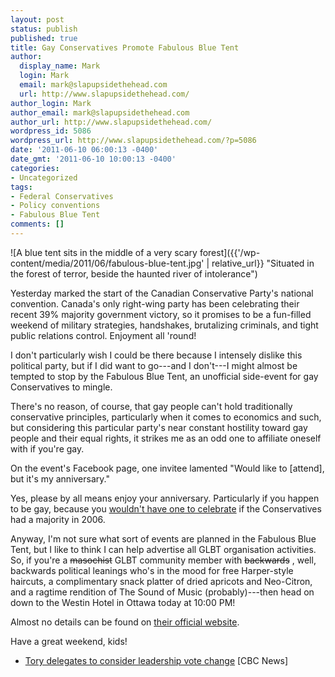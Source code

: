 ```yaml
---
layout: post
status: publish
published: true
title: Gay Conservatives Promote Fabulous Blue Tent
author:
  display_name: Mark
  login: Mark
  email: mark@slapupsidethehead.com
  url: http://www.slapupsidethehead.com/
author_login: Mark
author_email: mark@slapupsidethehead.com
author_url: http://www.slapupsidethehead.com/
wordpress_id: 5086
wordpress_url: http://www.slapupsidethehead.com/?p=5086
date: '2011-06-10 06:00:13 -0400'
date_gmt: '2011-06-10 10:00:13 -0400'
categories:
- Uncategorized
tags:
- Federal Conservatives
- Policy conventions
- Fabulous Blue Tent
comments: []
---
```

![A blue tent sits in the middle of a very scary forest]({{'/wp-content/media/2011/06/fabulous-blue-tent.jpg' | relative_url}} "Situated in the forest of terror, beside the haunted river of intolerance")

Yesterday marked the start of the Canadian Conservative Party's national convention. Canada's only right-wing party has been celebrating their recent 39% majority government victory, so it promises to be a fun-filled weekend of military strategies, handshakes, brutalizing criminals, and tight public relations control. Enjoyment all 'round!

I don't particularly wish I could be there because I intensely dislike this political party, but if I did want to go---and I don't---I might almost be tempted to stop by the Fabulous Blue Tent, an unofficial side-event for gay Conservatives to mingle.

There's no reason, of course, that gay people can't hold traditionally conservative principles, particularly when it comes to economics and such, but considering this particular party's near constant hostility toward gay people and their equal rights, it strikes me as an odd one to affiliate oneself with if you're gay.

On the event's Facebook page, one invitee lamented "Would like to [attend], but it's my anniversary."

Yes, please by all means enjoy your anniversary. Particularly if you happen to be gay, because you [wouldn't have one to celebrate](http://www.slapupsidethehead.com/2006/06/harper-to-resurrect-dead-issue/ "Harper to Resurrect Dead Issue") if the Conservatives had a majority in 2006.

Anyway, I'm not sure what sort of events are planned in the Fabulous Blue Tent, but I like to think I can help advertise all GLBT organisation activities. So, if you're a ~~masochist~~ GLBT community member with ~~backwards~~ , well, backwards political leanings who's in the mood for free Harper-style haircuts, a complimentary snack platter of dried apricots and Neo-Citron, and a ragtime rendition of The Sound of Music (probably)---then head on down to the Westin Hotel in Ottawa today at 10:00 PM!

Almost no details can be found on [their official website](http://fabulousbluetent.ca/ "Again, not that I'd go.").

Have a great weekend, kids!

- [Tory delegates to consider leadership vote change](http://www.cbc.ca/news/politics/story/2011/06/09/pol-conservative-convention-advancer.html) [CBC News]
